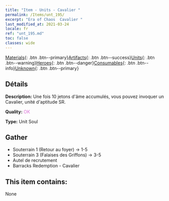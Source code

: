 ```yaml
---
title: "Item - Units - Cavalier "
permalink: /Items/unt_195/
excerpt: "Era of Chaos  Cavalier "
last_modified_at: 2021-03-24
locale: fr
ref: "unt_195.md"
toc: false
classes: wide
---
```

 [Materials](/fr/Items/){: .btn .btn--primary}[Artifacts](/fr/Items/Artifacts/){: .btn .btn--success}[Units](/fr/Items/Units/){: .btn .btn--warning}[Heroes](/fr/Items/Heroes/){: .btn .btn--danger}[Consumables](/fr/Items/Consumables/){: .btn .btn--info}[Unknown](/fr/Items/Unknown/){: .btn .btn--primary}

## Détails
 **Description:** Une fois 10 jetons d'âme accumulés, vous pouvez invoquer un Cavalier, unité d'aptitude SR.

 **Quality:** <span style="color: #DA70D6">OK</span>

 **Type:** Unit Soul

## Gather

*    Souterrain 1 (Retour au foyer) -> 1-5 
*    Souterrain 3 (Falaises des Griffons) -> 3-5 
*    Autel de recrutement 
*    Barracks Redemption - Cavalier 

## This item contains:

  None

